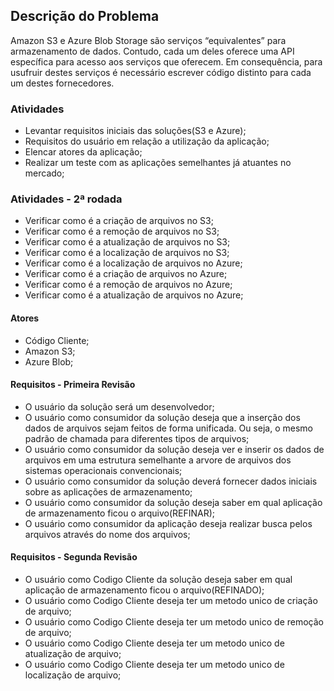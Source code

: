 ## Descrição do Problema
Amazon S3 e Azure Blob Storage são serviços “equivalentes” para armazenamento de dados. Contudo, cada um deles oferece uma API específica para acesso aos serviços que oferecem. Em consequência, para usufruir destes serviços é necessário escrever código distinto para cada um destes fornecedores.

### Atividades
- Levantar requisitos iniciais das soluções(S3 e Azure);
- Requisitos do usuário em relação a utilização da aplicação;
- Elencar atores da aplicação;
- Realizar um teste com as aplicações semelhantes já atuantes no mercado;

### Atividades - 2ª rodada
- Verificar como é a criação de arquivos no S3;
- Verificar como é a remoção de arquivos no S3;
- Verificar como é a atualização de arquivos no S3;
- Verificar como é a localização de arquivos no S3;
- Verificar como é a localização de arquivos no Azure;
- Verificar como é a criação de arquivos no Azure;
- Verificar como é a remoção de arquivos no Azure;
- Verificar como é a atualização de arquivos no Azure;

#### Atores 
- Código Cliente;
- Amazon S3;
- Azure Blob;

#### Requisitos - Primeira Revisão
- O usuário da solução será um desenvolvedor;
- O usuário como consumidor da solução deseja que a inserção dos dados de arquivos sejam feitos de forma unificada. Ou seja, o mesmo padrão de chamada para diferentes tipos de arquivos;
- O usuário como consumidor da solução deseja ver e inserir os dados de arquivos em uma estrutura semelhante a arvore de arquivos dos sistemas operacionais convencionais;
- O usuário como consumidor da solução deverá fornecer dados iniciais sobre as aplicações de armazenamento;
- O usuário como consumidor da solução deseja saber em qual aplicação de armazenamento ficou o arquivo(REFINAR);
- O usuário como consumidor da aplicação deseja realizar busca pelos arquivos através do nome dos arquivos;

#### Requisitos - Segunda Revisão
- O usuário como Codigo Cliente da solução deseja saber em qual aplicação de armazenamento ficou o arquivo(REFINADO);
- O usuário como Codigo Cliente deseja ter um metodo unico de criação de arquivo;
- O usuário como Codigo Cliente deseja ter um metodo unico de remoção de arquivo;
- O usuário como Codigo Cliente deseja ter um metodo unico de atualização de arquivo;
- O usuário como Codigo Cliente deseja ter um metodo unico de localização de arquivo;